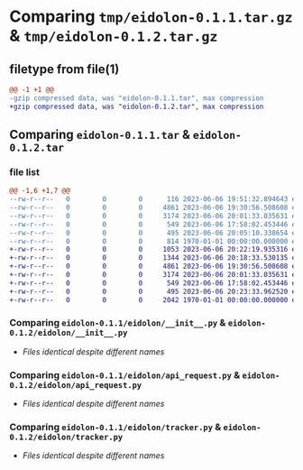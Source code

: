 # Comparing `tmp/eidolon-0.1.1.tar.gz` & `tmp/eidolon-0.1.2.tar.gz`

## filetype from file(1)

```diff
@@ -1 +1 @@
-gzip compressed data, was "eidolon-0.1.1.tar", max compression
+gzip compressed data, was "eidolon-0.1.2.tar", max compression
```

## Comparing `eidolon-0.1.1.tar` & `eidolon-0.1.2.tar`

### file list

```diff
@@ -1,6 +1,7 @@
--rw-r--r--   0        0        0      116 2023-06-06 19:51:32.894643 eidolon-0.1.1/README.md
--rw-r--r--   0        0        0     4861 2023-06-06 19:30:56.508608 eidolon-0.1.1/eidolon/__init__.py
--rw-r--r--   0        0        0     3174 2023-06-06 20:01:33.035631 eidolon-0.1.1/eidolon/api_request.py
--rw-r--r--   0        0        0      549 2023-06-06 17:58:02.453446 eidolon-0.1.1/eidolon/tracker.py
--rw-r--r--   0        0        0      495 2023-06-06 20:05:10.338654 eidolon-0.1.1/pyproject.toml
--rw-r--r--   0        0        0      814 1970-01-01 00:00:00.000000 eidolon-0.1.1/PKG-INFO
+-rw-r--r--   0        0        0     1053 2023-06-06 20:22:19.935316 eidolon-0.1.2/LICENSE.md
+-rw-r--r--   0        0        0     1344 2023-06-06 20:18:33.530135 eidolon-0.1.2/README.md
+-rw-r--r--   0        0        0     4861 2023-06-06 19:30:56.508608 eidolon-0.1.2/eidolon/__init__.py
+-rw-r--r--   0        0        0     3174 2023-06-06 20:01:33.035631 eidolon-0.1.2/eidolon/api_request.py
+-rw-r--r--   0        0        0      549 2023-06-06 17:58:02.453446 eidolon-0.1.2/eidolon/tracker.py
+-rw-r--r--   0        0        0      495 2023-06-06 20:23:33.962520 eidolon-0.1.2/pyproject.toml
+-rw-r--r--   0        0        0     2042 1970-01-01 00:00:00.000000 eidolon-0.1.2/PKG-INFO
```

### Comparing `eidolon-0.1.1/eidolon/__init__.py` & `eidolon-0.1.2/eidolon/__init__.py`

 * *Files identical despite different names*

### Comparing `eidolon-0.1.1/eidolon/api_request.py` & `eidolon-0.1.2/eidolon/api_request.py`

 * *Files identical despite different names*

### Comparing `eidolon-0.1.1/eidolon/tracker.py` & `eidolon-0.1.2/eidolon/tracker.py`

 * *Files identical despite different names*

